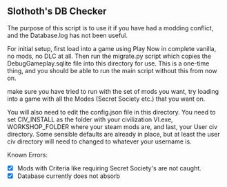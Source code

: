 ## Slothoth's DB Checker
The purpose of this script is to use it if you have had a modding conflict, and the Database.log has not been useful.

For initial setup, first load into a game using Play Now in complete vanilla, no mods, no DLC at all. 
Then run the migrate.py script which copies the DebugGameplay.sqlite file into this directory for use.
This is a one-time thing, and you should be able to run the main script without this from now on.

make sure you have tried to run with the set of mods you want, try loading into a game with all the Modes
(Secret Society etc.) that you want on.

You will also need to edit the config.json file in this directory. 
You need to set CIV_INSTALL as the folder with your civilization VI.exe, WORKSHOP_FOLDER where your steam mods are, and last, your User civ directory.
Some sensible defaults are already in place, but at least the user civ directory will need to changed to whatever your username is.

Known Errors: 
- [x] Mods with Criteria like requiring Secret Society's are not caught.
- [x] Database currently does not absorb
